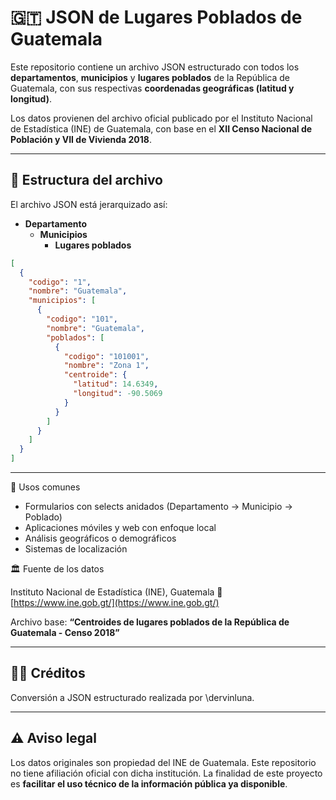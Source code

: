 # 🇬🇹 JSON de Lugares Poblados de Guatemala

Este repositorio contiene un archivo JSON estructurado con todos los **departamentos**, **municipios** y **lugares poblados** de la República de Guatemala, con sus respectivas **coordenadas geográficas (latitud y longitud)**.

Los datos provienen del archivo oficial publicado por el Instituto Nacional de Estadística (INE) de Guatemala, con base en el **XII Censo Nacional de Población y VII de Vivienda 2018**.

---

## 🧾 Estructura del archivo

El archivo JSON está jerarquizado así:

- **Departamento**
  - **Municipios**
    - **Lugares poblados**

```json
[
  {
    "codigo": "1",
    "nombre": "Guatemala",
    "municipios": [
      {
        "codigo": "101",
        "nombre": "Guatemala",
        "poblados": [
          {
            "codigo": "101001",
            "nombre": "Zona 1",
            "centroide": {
              "latitud": 14.6349,
              "longitud": -90.5069
            }
          }
        ]
      }
    ]
  }
]
````

---

📌 Usos comunes

* Formularios con selects anidados (Departamento → Municipio → Poblado)
* Aplicaciones móviles y web con enfoque local
* Análisis geográficos o demográficos
* Sistemas de localización



🏛️ Fuente de los datos

Instituto Nacional de Estadística (INE), Guatemala
🔗 [https://www.ine.gob.gt/](https://www.ine.gob.gt/)

Archivo base:
**“Centroides de lugares poblados de la República de Guatemala - Censo 2018”**

---

## 🧑‍💻 Créditos

Conversión a JSON estructurado realizada por \dervinluna.

---

## ⚠️ Aviso legal

Los datos originales son propiedad del INE de Guatemala. Este repositorio no tiene afiliación oficial con dicha institución. La finalidad de este proyecto es **facilitar el uso técnico de la información pública ya disponible**.


